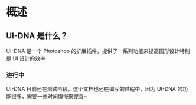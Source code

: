 # 概述



## UI-DNA 是什么？

UI-DNA 是一个 Photoshop 的扩展插件，提供了一系列功能来提高图形设计特别是 UI 设计的效率




### 进行中

UI-DNA 目前还在测试阶段，这个文档也还在编写的过程中，因为 UI-DNA 的功能很多，需要一些时间慢慢来完善~
